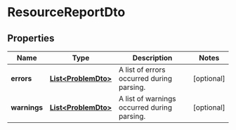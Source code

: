

# ResourceReportDto


## Properties

Name | Type | Description | Notes
------------ | ------------- | ------------- | -------------
**errors** | [**List&lt;ProblemDto&gt;**](ProblemDto.md) | A list of errors occurred during parsing. |  [optional]
**warnings** | [**List&lt;ProblemDto&gt;**](ProblemDto.md) | A list of warnings occurred during parsing. |  [optional]



